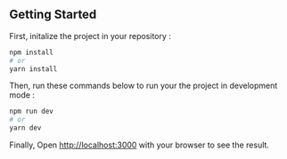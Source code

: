 ## Getting Started

First, initalize the project in your repository :
```bash
npm install
# or
yarn install
```

Then, run these commands below to run your the project in development mode :

```bash
npm run dev
# or
yarn dev
```

Finally, Open [http://localhost:3000](http://localhost:3000) with your browser to see the result.
